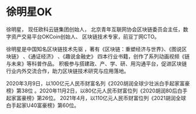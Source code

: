 # 

# 徐明星OK

徐明星， 现任欧科云链集团创始人， 北京青年互联网协会区块链委员会主任，数字资产交易平台OKCoin创始人、 区块链技术专家，前豆丁网CTO。 

徐明星是中国知名区块链技术先驱 ，著有《区块链：重塑经济与世界》、《图说区块链》 、《通证经济》 、《趣说金融史》 四本行业书籍，创作了系列动画视频《链与未来》等科普作品。 积极参与搭建政、产、学、研、用沟通平台，促进区块链行业内外交流合作，助力区块链技术研究与应用落地。

2020年3月9日，以100亿元人民币财富名列《2020胡润全球少壮派白手起家富豪榜》第38位 。2020年11月2日，以80亿元人民币财富位列《2020胡润80后白手起家富豪榜》第26位。 2021年4月，以110亿元人民币财富位列《2021胡润全球白手起家U40富豪榜》第60位。


